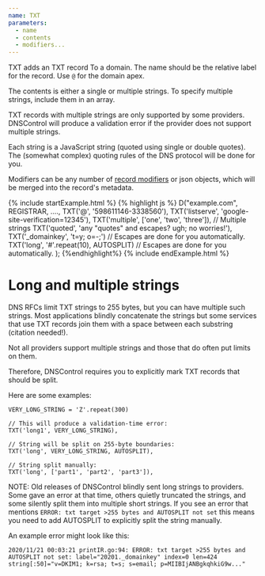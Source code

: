 ```yaml
---
name: TXT
parameters:
  - name
  - contents
  - modifiers...
---
```


TXT adds an TXT record To a domain. The name should be the relative
label for the record. Use `@` for the domain apex.

The contents is either a single or multiple strings.  To
specify multiple strings, include them in an array.

TXT records with multiple strings are only supported by some
providers. DNSControl will produce a validation error if the
provider does not support multiple strings.

Each string is a JavaScript string (quoted using single or double
quotes).  The (somewhat complex) quoting rules of the DNS protocol
will be done for you.

Modifiers can be any number of [record modifiers](#record-modifiers) or json objects, which will be merged into the record's metadata.

{% include startExample.html %}
{% highlight js %}
    D("example.com", REGISTRAR, ....,
      TXT('@', '598611146-3338560'),
      TXT('listserve', 'google-site-verification=12345'),
      TXT('multiple', ['one', 'two', 'three']),  // Multiple strings
      TXT('quoted', 'any "quotes" and escapes? ugh; no worries!'),
      TXT('_domainkey', 't=y; o=-;') // Escapes are done for you automatically.
      TXT('long', '#'.repeat(10), AUTOSPLIT) // Escapes are done for you automatically.
    );
{%endhighlight%}
{% include endExample.html %}


# Long and multiple strings

DNS RFCs limit TXT strings to 255 bytes, but you can have multiple
such strings.  Most applications blindly concatenate the strings but
some services that use TXT records join them with a space between each
substring (citation needed!).

Not all providers support multiple strings and those that do often put
limits on them.

Therefore, DNSControl requires you to explicitly mark TXT records that
should be split.

Here are some examples:

    VERY_LONG_STRING = 'Z'.repeat(300)

    // This will produce a validation-time error:
    TXT('long1', VERY_LONG_STRING),

    // String will be split on 255-byte boundaries:
    TXT('long', VERY_LONG_STRING, AUTOSPLIT),

    // String split manually:
    TXT('long', ['part1', 'part2', 'part3']),

NOTE: Old releases of DNSControl blindly sent long strings to
providers. Some gave an error at that time, others quietly truncated
the strings, and some silently split them into multiple short
strings.  If you see an error that mentions
`ERROR: txt target >255 bytes and AUTOSPLIT not set` this means you
need to add AUTOSPLIT to explicitly split the string manually.

An example error might look like this:

    2020/11/21 00:03:21 printIR.go:94: ERROR: txt target >255 bytes and AUTOSPLIT not set: label="20201._domainkey" index=0 len=424 string[:50]="v=DKIM1; k=rsa; t=s; s=email; p=MIIBIjANBgkqhkiG9w..."


